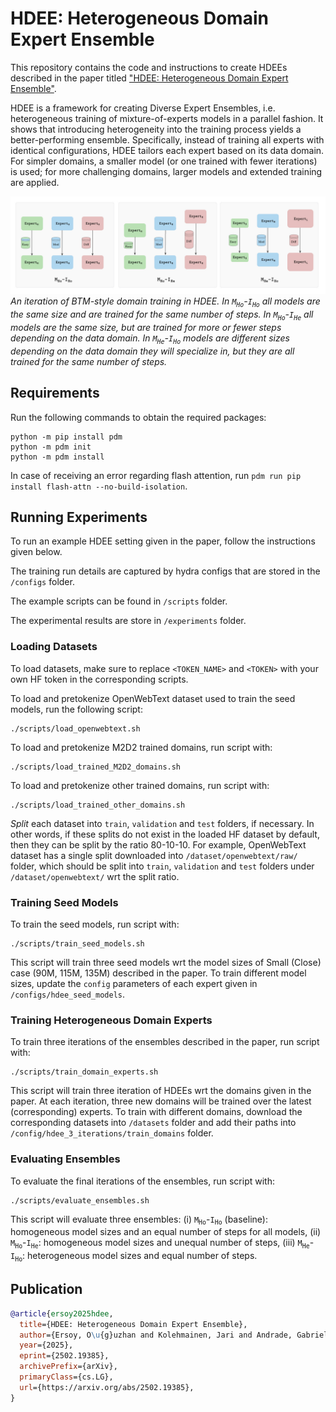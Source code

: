# HDEE: Heterogeneous Domain Expert Ensemble
This repository contains the code and instructions to create HDEEs described in the paper titled ["HDEE: Heterogeneous Domain Expert Ensemble"](https://arxiv.org/abs/2502.19385).

HDEE is a framework for creating Diverse Expert Ensembles, i.e. heterogeneous training of mixture-of-experts models in a parallel fashion. It shows that introducing heterogeneity into the training process yields a better-performing ensemble. Specifically, instead of training all experts with identical configurations, HDEE tailors each expert based on its data domain. For simpler domains, a smaller model (or one trained with fewer iterations) is used; for more challenging domains, larger models and extended training are applied. 

![HDEE Figure](/assets/hdee.jpg)
*An iteration of BTM-style domain training in HDEE. In $`\texttt{M}_\texttt{Ho}`$-$`\texttt{I}_\texttt{Ho}`$ all models are the same size and are trained for the same number of steps. In $`\texttt{M}_\texttt{Ho}`$-$`\texttt{I}_\texttt{He}`$ all models are the same size, but are trained for more or fewer steps depending on the data domain. In $`\texttt{M}_\texttt{He}`$-$`\texttt{I}_\texttt{Ho}`$ models are different sizes depending on the data domain they will specialize in, but they are all trained for the same number of steps.*

## Requirements
Run the following commands to obtain the required packages:

```commandline
python -m pip install pdm
python -m pdm init 
python -m pdm install
```

In case of receiving an error regarding flash attention, run `pdm run pip install flash-attn --no-build-isolation`.

## Running Experiments
To run an example HDEE setting given in the paper, follow the instructions given below.

The training run details are captured by hydra configs that are stored in the `/configs` folder.

The example scripts can be found in `/scripts` folder.

The experimental results are store in `/experiments` folder.

### Loading Datasets
To load datasets, make sure to replace `<TOKEN_NAME>` and `<TOKEN>` with your own HF token in the corresponding scripts.

To load and pretokenize OpenWebText dataset used to train the seed models, run the following script:
```commandline
./scripts/load_openwebtext.sh
```

To load and pretokenize M2D2 trained domains, run script with:
```commandline
./scripts/load_trained_M2D2_domains.sh
```

To load and pretokenize other trained domains, run script with:
```commandline
./scripts/load_trained_other_domains.sh
```

*Split* each dataset into `train`, `validation` and `test` folders, if necessary. In other words, if these splits do not exist in the loaded HF dataset by default, then they can be split by the ratio 80-10-10. For example, OpenWebText dataset has a single split downloaded into `/dataset/openwebtext/raw/` folder, which should be split into `train`, `validation` and `test` folders under `/dataset/openwebtext/` wrt the split ratio.

### Training Seed Models
To train the seed models, run script with:
```commandline
./scripts/train_seed_models.sh
```

This script will train three seed models wrt the model sizes of Small (Close) case (90M, 115M, 135M) described in the paper. To train different model sizes, update the `config` parameters of each expert given in `/configs/hdee_seed_models`.

### Training Heterogeneous Domain Experts
To train three iterations of the ensembles described in the paper, run script with:
```commandline
./scripts/train_domain_experts.sh
```

This script will train three iteration of HDEEs wrt the domains given in the paper. At each iteration, three new domains will be trained over the latest (corresponding) experts. To train with different domains, download the corresponding datasets into `/datasets` folder and add their paths into `/config/hdee_3_iterations/train_domains` folder.

### Evaluating Ensembles
To evaluate the final iterations of the ensembles, run script with:
```commandline
./scripts/evaluate_ensembles.sh
```

This script will evaluate three ensembles: 
(i) $`\texttt{M}_\texttt{Ho}`$-$`\texttt{I}_\texttt{Ho}`$ (baseline): homogeneous model sizes and an equal number of steps for all models, (ii) $`\texttt{M}_\texttt{Ho}`$-$`\texttt{I}_\texttt{He}`$: homogeneous model sizes and unequal number of steps, (iii) $`\texttt{M}_\texttt{He}`$-$`\texttt{I}_\texttt{Ho}`$: heterogeneous model sizes and equal number of steps.

## Publication
```bibtex
@article{ersoy2025hdee,
  title={HDEE: Heterogeneous Domain Expert Ensemble}, 
  author={Ersoy, O\u{g}uzhan and Kolehmainen, Jari and Andrade, Gabriel Passamani},
  year={2025},
  eprint={2502.19385},
  archivePrefix={arXiv},
  primaryClass={cs.LG},
  url={https://arxiv.org/abs/2502.19385},
}
```
